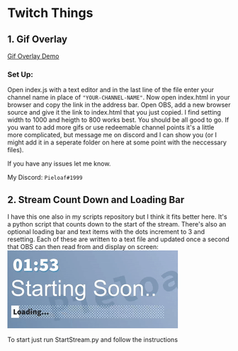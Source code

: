 # Twitch Things

## 1. Gif Overlay

[Gif Overlay Demo](http://www.youtube.com/watch?v=EJ7VcSZDZTY)

### Set Up:

Open index.js with a text editor and in the last line of the file enter your channel name in place of `"YOUR-CHANNEL-NAME"`. Now open index.html in your browser and copy the link in the address bar. Open OBS, add a new browser source and give it the link to index.html that you just copied. I find setting width to 1000 and heigth to 800 works best. You should be all good to go. If you want to add more gifs or use redeemable channel points it's a little more complicated, but message me on discord and I can show you (or I might add it in a seperate folder on here at some point with the neccessary files).

If you have any issues let me know.

My Discord: `Pieloaf#1999`

## 2. Stream Count Down and Loading Bar

I have this one also in my scripts repository but I think it fits better here. It's a python script that counts down to the start of the stream. There's also an optional loading bar and text items with the dots increment to 3 and resetting. Each of these are written to a text file and updated once a second that OBS can then read from and display on screen:
![](imgs/countdown.gif)

To start just run StartStream.py and follow the instructions
